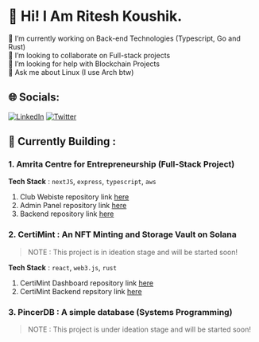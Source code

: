 # 💫 Hi! I Am Ritesh Koushik.
🔭 I’m currently working on Back-end Technologies (Typescript, Go and Rust)<br>
👯 I’m looking to collaborate on Full-stack projects<br>
🤝 I’m looking for help with Blockchain Projects<br>
💬 Ask me about Linux (I use Arch btw)<br>

## 🌐 Socials:
[![LinkedIn](https://img.shields.io/badge/LinkedIn-%230077B5.svg?logo=linkedin&logoColor=white)](https://www.linkedin.com/in/ritesh-koushik/) 
[![Twitter](https://img.shields.io/badge/Twitter-%231DA1F2.svg?logo=Twitter&logoColor=white)](https://twitter.com/AmRiteshKoushik) 

## 🧰 Currently Building :
### 1. Amrita Centre for Entrepreneurship (Full-Stack Project)
**Tech Stack** : `nextJS`, `express`, `typescript`, `aws`    
1. Club Webiste repository link [here](https://github.com/IAmRiteshKoushik/ace-web)    
2. Admin Panel repository link [here](https://github.com/IAmRiteshKoushik/ace-forge)      
3. Backend repository link [here](https://github.com/IAmRiteshKoushik/ace-ops)      

### 2. CertiMint : An NFT Minting and Storage Vault on Solana
> NOTE : This project is in ideation stage and will be started soon!
   
**Tech Stack** : `react`, `web3.js`, `rust`        
1. CertiMint Dashboard repository link [here](https://github.com/IAmRiteshKoushik/certi-dash)    
2. CertiMint Backend repsitory link [here](https://github.com/IAmRiteshKoushik/certi-mint)

### 3. PincerDB : A simple database (Systems Programming)
> NOTE : This project is under ideation stage and will be started soon!
